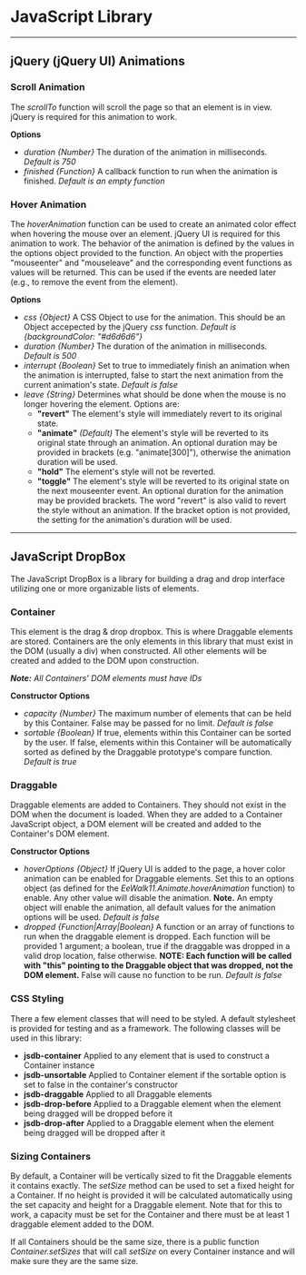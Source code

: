 # JavaScript Library



____________________________________________________________________________________________________



## jQuery (jQuery UI) Animations



### Scroll Animation

The *scrollTo* function will scroll the page so that an element is in view. jQuery is required for
this animation to work.

**Options**

* *duration {Number}* The duration of the animation in milliseconds. *Default is 750*
* *finished {Function}* A callback function to run when the animation is finished. *Default is an
empty function*



### Hover Animation

The *hoverAnimation* function can be used to create an animated color effect when hovering the mouse
over an element. jQuery UI is required for this animation to work. The behavior of the animation is
defined by the values in the options object provided to the function. An object with the properties
"mouseenter" and "mouseleave" and the corresponding event functions as values will be returned.
This can be used if the events are needed later (e.g., to remove the event from the element).

**Options**

* *css {Object}* A CSS Object to use for the animation. This should be an Object accepected by the
jQuery *css* function. *Default is {backgroundColor: "#d6d6d6"}*
* *duration {Number}* The duration of the animation in milliseconds. *Default is 500*
* *interrupt {Boolean}* Set to true to immediately finish an animation when the animation is
interrupted, false to start the next animation from the current animation's state. *Default is
false*
* *leave {String}* Determines what should be done when the mouse is no longer hovering the element.
Options are:
	* **"revert"** The element's style will immediately revert to its original state.
	* **"animate"** *(Default)* The element's style will be reverted to its original state through
	an animation. An optional duration may be provided in brackets (e.g. "animate[300]"), otherwise
	the animation duration will be used.
	* **"hold"** The element's style will not be reverted.
	* **"toggle"** The element's style will be reverted to its original state on the next mouseenter
	event. An optional duration for the animation may be provided brackets. The word "revert" is
	also valid to revert the style without an animation. If the bracket option is not provided, the
	setting for the animation's duration will be used.



____________________________________________________________________________________________________



## JavaScript DropBox

The JavaScript DropBox is a library for building a drag and drop interface utilizing one or more
organizable lists of elements.



### Container

This element is the drag & drop dropbox. This is where Draggable elements are stored. Containers are
the only elements in this library that must exist in the DOM (usually a div) when constructed. All
other elements will be created and added to the DOM upon construction.

**_Note:_** *All Containers' DOM elements must have IDs*

**Constructor Options**

* *capacity {Number}* The maximum number of elements that can be held by this Container. False may
be passed for no limit. *Default is false*
* *sortable {Boolean}* If true, elements within this Container can be sorted by the user. If false,
elements within this Container will be automatically sorted as defined by the Draggable prototype's
compare function. *Default is true*



### Draggable

Draggable elements are added to Containers. They should not exist in the DOM when the document is
loaded. When they are added to a Container JavaScript object, a DOM element will be created and
added to the Container's DOM element.

**Constructor Options**

* *hoverOptions {Object}* If jQuery UI is added to the page, a hover color animation can be
enabled for Draggable elements. Set this to an options object (as defined for the
*EeWalk11.Animate.hoverAnimation* function) to enable. Any other value will disable the animation.
**Note.** An empty object will enable the animation, all default values for the animation options
will be used. *Default is false*
* *dropped {Function|Array|Boolean}* A function or an array of functions to run when the draggable
element is dropped. Each function will be provided 1 argument; a boolean, true if the draggable was
dropped in a valid drop location, false otherwise. **NOTE: Each function will be called with "this"
pointing to the Draggable object that was dropped, not the DOM element.** False will cause no
function to be run. *Default is false*



### CSS Styling

There a few element classes that will need to be styled. A default stylesheet is provided for
testing and as a framework. The following classes will be used in this library:

* **jsdb-container** Applied to any element that is used to construct a Container instance
* **jsdb-unsortable** Applied to Container element if the sortable option is set to false in the
container's constructor
* **jsdb-draggable** Applied to all Draggable elements
* **jsdb-drop-before** Applied to a Draggable element when the element being dragged will be dropped
before it
* **jsdb-drop-after** Applied to a Draggable element when the element being dragged will be dropped
after it



### Sizing Containers

By default, a Container will be vertically sized to fit the Draggable elements it contains exactly.
The *setSize* method can be used to set a fixed height for a Container. If no height is provided it
will be calculated automatically using the set capacity and height for a Draggable element. Note
that for this to work, a capacity must be set for the Container and there must be at least 1
draggable element added to the DOM.

If all Containers should be the same size, there is a public function *Container.setSizes* that will
call *setSize* on every Container instance and will make sure they are the same size.


